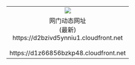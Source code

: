 ﻿<table>
  <tr></tr>
  <tr><td colspan=2 align=center><img src="https://d2bzivd5ynniu1.cloudfront.net/Up/oGate.jpg" /></td></tr>
  <tr><td colspan=2 align=center>网门动态网址<br/>(最新)
<br>https://d2bzivd5ynniu1.cloudfront.net
<br/>
<br>https://d1z66856bzkp48.cloudfront.net
    </td>
  </tr>
</table>
